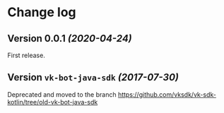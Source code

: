 # Change log

Version 0.0.1 *(2020-04-24)*
----------------------------

First release.

Version `vk-bot-java-sdk` *(2017-07-30)*
----------------------------

Deprecated and moved to the branch https://github.com/vksdk/vk-sdk-kotlin/tree/old-vk-bot-java-sdk